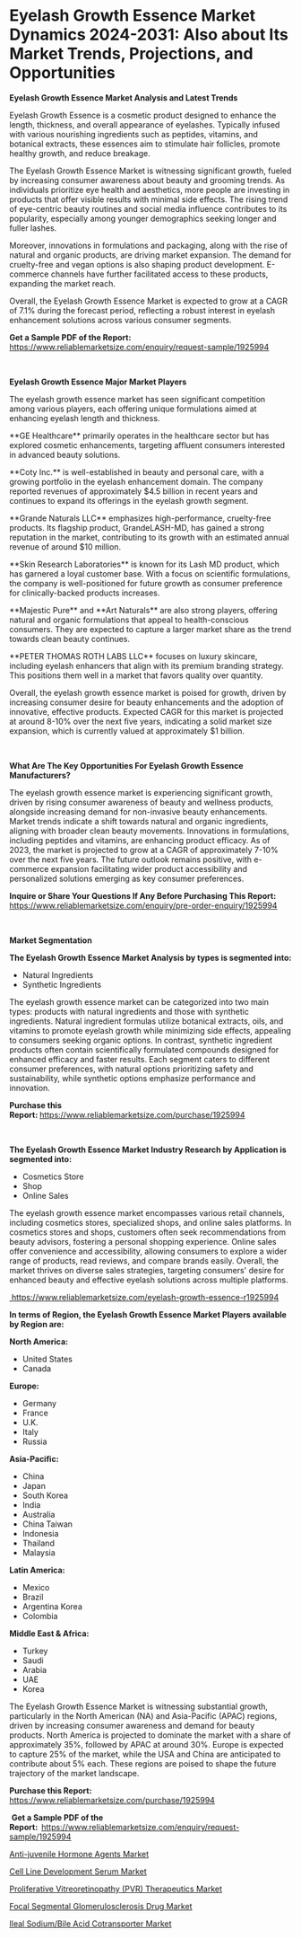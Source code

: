 <p><h1>Eyelash Growth Essence Market Dynamics 2024-2031: Also about Its Market Trends, Projections, and Opportunities</h1></p><p><strong>Eyelash Growth Essence Market Analysis and Latest Trends</strong></p>
<p><p>Eyelash Growth Essence is a cosmetic product designed to enhance the length, thickness, and overall appearance of eyelashes. Typically infused with various nourishing ingredients such as peptides, vitamins, and botanical extracts, these essences aim to stimulate hair follicles, promote healthy growth, and reduce breakage.</p><p>The Eyelash Growth Essence Market is witnessing significant growth, fueled by increasing consumer awareness about beauty and grooming trends. As individuals prioritize eye health and aesthetics, more people are investing in products that offer visible results with minimal side effects. The rising trend of eye-centric beauty routines and social media influence contributes to its popularity, especially among younger demographics seeking longer and fuller lashes.</p><p>Moreover, innovations in formulations and packaging, along with the rise of natural and organic products, are driving market expansion. The demand for cruelty-free and vegan options is also shaping product development. E-commerce channels have further facilitated access to these products, expanding the market reach.</p><p>Overall, the Eyelash Growth Essence Market is expected to grow at a CAGR of 7.1% during the forecast period, reflecting a robust interest in eyelash enhancement solutions across various consumer segments.</p></p>
<p><strong>Get a Sample PDF of the Report:&nbsp;</strong> <a href="https://www.reliablemarketsize.com/enquiry/request-sample/1925994?utm_campaign=1771&utm_medium=2&utm_source=Github&utm_content=ia&utm_term=25102024&utm_id=eyelash-growth-essence">https://www.reliablemarketsize.com/enquiry/request-sample/1925994</a></p>
<p>&nbsp;</p>
<p><strong>Eyelash Growth Essence Major Market Players</strong></p>
<p><p>The eyelash growth essence market has seen significant competition among various players, each offering unique formulations aimed at enhancing eyelash length and thickness. </p><p>**GE Healthcare** primarily operates in the healthcare sector but has explored cosmetic enhancements, targeting affluent consumers interested in advanced beauty solutions. </p><p>**Coty Inc.** is well-established in beauty and personal care, with a growing portfolio in the eyelash enhancement domain. The company reported revenues of approximately $4.5 billion in recent years and continues to expand its offerings in the eyelash growth segment.</p><p>**Grande Naturals LLC** emphasizes high-performance, cruelty-free products. Its flagship product, GrandeLASH-MD, has gained a strong reputation in the market, contributing to its growth with an estimated annual revenue of around $10 million. </p><p>**Skin Research Laboratories** is known for its Lash MD product, which has garnered a loyal customer base. With a focus on scientific formulations, the company is well-positioned for future growth as consumer preference for clinically-backed products increases.</p><p>**Majestic Pure** and **Art Naturals** are also strong players, offering natural and organic formulations that appeal to health-conscious consumers. They are expected to capture a larger market share as the trend towards clean beauty continues.</p><p>**PETER THOMAS ROTH LABS LLC** focuses on luxury skincare, including eyelash enhancers that align with its premium branding strategy. This positions them well in a market that favors quality over quantity.</p><p>Overall, the eyelash growth essence market is poised for growth, driven by increasing consumer desire for beauty enhancements and the adoption of innovative, effective products. Expected CAGR for this market is projected at around 8-10% over the next five years, indicating a solid market size expansion, which is currently valued at approximately $1 billion.</p></p>
<p>&nbsp;</p>
<p><strong>What Are The Key Opportunities For Eyelash Growth Essence Manufacturers?</strong></p>
<p><p>The eyelash growth essence market is experiencing significant growth, driven by rising consumer awareness of beauty and wellness products, alongside increasing demand for non-invasive beauty enhancements. Market trends indicate a shift towards natural and organic ingredients, aligning with broader clean beauty movements. Innovations in formulations, including peptides and vitamins, are enhancing product efficacy. As of 2023, the market is projected to grow at a CAGR of approximately 7-10% over the next five years. The future outlook remains positive, with e-commerce expansion facilitating wider product accessibility and personalized solutions emerging as key consumer preferences.</p></p>
<p><strong>Inquire or Share Your Questions If Any Before Purchasing This Report:</strong> <a href="https://www.reliablemarketsize.com/enquiry/pre-order-enquiry/1925994?utm_campaign=1771&utm_medium=2&utm_source=Github&utm_content=ia&utm_term=25102024&utm_id=eyelash-growth-essence">https://www.reliablemarketsize.com/enquiry/pre-order-enquiry/1925994</a></p>
<p>&nbsp;</p>
<p><strong>Market Segmentation</strong></p>
<p><strong>The Eyelash Growth Essence Market Analysis by types is segmented into:</strong></p>
<p><ul><li>Natural Ingredients</li><li>Synthetic Ingredients</li></ul></p>
<p><p>The eyelash growth essence market can be categorized into two main types: products with natural ingredients and those with synthetic ingredients. Natural ingredient formulas utilize botanical extracts, oils, and vitamins to promote eyelash growth while minimizing side effects, appealing to consumers seeking organic options. In contrast, synthetic ingredient products often contain scientifically formulated compounds designed for enhanced efficacy and faster results. Each segment caters to different consumer preferences, with natural options prioritizing safety and sustainability, while synthetic options emphasize performance and innovation.</p></p>
<p><strong>Purchase this Report:&nbsp;</strong><a href="https://www.reliablemarketsize.com/purchase/1925994?utm_campaign=1771&utm_medium=2&utm_source=Github&utm_content=ia&utm_term=25102024&utm_id=eyelash-growth-essence">https://www.reliablemarketsize.com/purchase/1925994</a></p>
<p>&nbsp;</p>
<p><strong>The Eyelash Growth Essence Market Industry Research by Application is segmented into:</strong></p>
<p><ul><li>Cosmetics Store</li><li>Shop</li><li>Online Sales</li></ul></p>
<p><p>The eyelash growth essence market encompasses various retail channels, including cosmetics stores, specialized shops, and online sales platforms. In cosmetics stores and shops, customers often seek recommendations from beauty advisors, fostering a personal shopping experience. Online sales offer convenience and accessibility, allowing consumers to explore a wider range of products, read reviews, and compare brands easily. Overall, the market thrives on diverse sales strategies, targeting consumers' desire for enhanced beauty and effective eyelash solutions across multiple platforms.</p></p>
<p><a href="https://www.reliablemarketsize.com/eyelash-growth-essence-r1925994?utm_campaign=1771&utm_medium=2&utm_source=Github&utm_content=ia&utm_term=25102024&utm_id=eyelash-growth-essence">&nbsp;https://www.reliablemarketsize.com/eyelash-growth-essence-r1925994</a></p>
<p><strong>In terms of Region, the Eyelash Growth Essence Market Players available by Region are:</strong></p>
<p>
    <p> <strong> North America: </strong>
        <ul>
            <li>United States</li>
            <li>Canada</li>
        </ul>
        </p> 
    <p> <strong> Europe: </strong>
        <ul>
            <li>Germany</li>
            <li>France</li>
            <li>U.K.</li>
            <li>Italy</li>
            <li>Russia</li>
        </ul>
        </p> 
    <p> <strong> Asia-Pacific: </strong>
        <ul>
            <li>China</li>
            <li>Japan</li>
            <li>South Korea</li>
            <li>India</li>
            <li>Australia</li>
            <li>China Taiwan</li>
            <li>Indonesia</li>
            <li>Thailand</li>
            <li>Malaysia</li>
        </ul>
        </p> 
    <p> <strong> Latin America: </strong>
        <ul>
            <li>Mexico</li>
            <li>Brazil</li>
            <li>Argentina Korea</li>
            <li>Colombia</li>
        </ul>
        </p> 
    <p> <strong> Middle East & Africa: </strong>
        <ul>
            <li>Turkey</li>
            <li>Saudi</li>
            <li>Arabia</li>
            <li>UAE</li>
            <li>Korea</li>
        </ul>
    </p>
    </p>
<p><p>The Eyelash Growth Essence Market is witnessing substantial growth, particularly in the North American (NA) and Asia-Pacific (APAC) regions, driven by increasing consumer awareness and demand for beauty products. North America is projected to dominate the market with a share of approximately 35%, followed by APAC at around 30%. Europe is expected to capture 25% of the market, while the USA and China are anticipated to contribute about 5% each. These regions are poised to shape the future trajectory of the market landscape.</p></p>
<p><strong>Purchase this Report: </strong><a href="https://www.reliablemarketsize.com/purchase/1925994?utm_campaign=1771&utm_medium=2&utm_source=Github&utm_content=ia&utm_term=25102024&utm_id=eyelash-growth-essence">https://www.reliablemarketsize.com/purchase/1925994</a></p>
<p>&nbsp;<strong>Get a Sample PDF of the Report:&nbsp;&nbsp;</strong><a href="https://www.reliablemarketsize.com/enquiry/request-sample/1925994?utm_campaign=1771&utm_medium=2&utm_source=Github&utm_content=ia&utm_term=25102024&utm_id=eyelash-growth-essence">https://www.reliablemarketsize.com/enquiry/request-sample/1925994</a></p>
<p><strong></strong></p>
<p><p><a href="https://www.linkedin.com/pulse/anti-juvenile-hormone-agents-market-consolidation-impact-blg9e?utm_campaign=1771&utm_medium=2&utm_source=Github&utm_content=ia&utm_term=25102024&utm_id=eyelash-growth-essence">Anti-juvenile Hormone Agents Market</a></p><p><a href="https://www.linkedin.com/pulse/cell-line-development-serum-market-size-growth-trends-statistics-9sqqe?utm_campaign=1771&utm_medium=2&utm_source=Github&utm_content=ia&utm_term=25102024&utm_id=eyelash-growth-essence">Cell Line Development Serum Market</a></p><p><a href="https://www.linkedin.com/pulse/proliferative-vitreoretinopathy-pvr-therapeutics-market-dynamics-abqle?utm_campaign=1771&utm_medium=2&utm_source=Github&utm_content=ia&utm_term=25102024&utm_id=eyelash-growth-essence">Proliferative Vitreoretinopathy (PVR) Therapeutics Market</a></p><p><a href="https://www.linkedin.com/pulse/focal-segmental-glomerulosclerosis-drug-market-innovations-mnrve?utm_campaign=1771&utm_medium=2&utm_source=Github&utm_content=ia&utm_term=25102024&utm_id=eyelash-growth-essence">Focal Segmental Glomerulosclerosis Drug Market</a></p><p><a href="https://www.linkedin.com/pulse/key-drivers-ileal-sodiumbile-acid-cotransporter-market-trends-idr0e?utm_campaign=1771&utm_medium=2&utm_source=Github&utm_content=ia&utm_term=25102024&utm_id=eyelash-growth-essence">Ileal Sodium/Bile Acid Cotransporter Market</a></p></p>